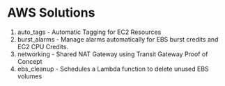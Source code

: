 
# AWS Solutions

1. auto_tags - Automatic Tagging for EC2 Resources
2. burst_alarms - Manage alarms automatically for EBS burst credits  and EC2 CPU Credits.
3. networking - Shared NAT Gateway using Transit Gateway Proof of Concept
3. ebs_cleanup - Schedules a Lambda function to delete unused EBS volumes 


